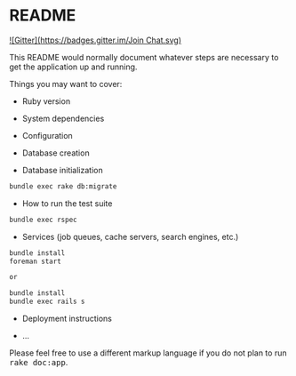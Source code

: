 # README
[![Gitter](https://badges.gitter.im/Join Chat.svg)](https://gitter.im/ScienceCommons/api?utm_source=badge&utm_medium=badge&utm_campaign=pr-badge&utm_content=badge)

This README would normally document whatever steps are necessary to get the
application up and running.

Things you may want to cover:

* Ruby version

* System dependencies

* Configuration

* Database creation

* Database initialization

```bash
bundle exec rake db:migrate
```

* How to run the test suite

```bash
bundle exec rspec
```

* Services (job queues, cache servers, search engines, etc.)

```bash
bundle install
foreman start

or

bundle install
bundle exec rails s
```

* Deployment instructions

* ...


Please feel free to use a different markup language if you do not plan to run
<tt>rake doc:app</tt>.
